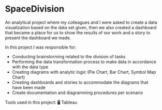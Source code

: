 # SpaceDivision

An analytical project where my colleagues and I were asked to create a data visualization based on the data set given, then we also created a dashboard that became a place for us to show the results of our work and a story to present the dashboard we made.

In this project I was responsible for:
- Conducting brainstorming related to the division of tasks
- Performing the data transformation process to make data in accordance with the data type
- Creating diagrams with analytic logic (Pie Chart, Bar Chart, Symbol Map Chart)
- Creating dashboards and stories to accommodate the diagrams that have been made
- Create documentation and diagramming procedures per scenario

Tools used in this project:
🖥️ Tableau
